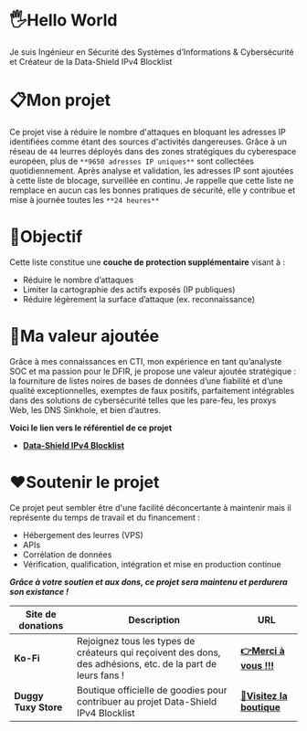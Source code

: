 # 🖐Hello World

Je suis Ingénieur en Sécurité des Systèmes d’Informations & Cybersécurité ​et Créateur de la Data-Shield IPv4 Blocklist

# 📋Mon projet

Ce projet vise à réduire le nombre d'attaques en bloquant les adresses IP identifiées comme étant des sources d'activités dangereuses. Grâce à un réseau de ```44``` leurres déployés dans des zones stratégiques du cyberespace européen, plus de ```**9650 adresses IP uniques**``` sont collectées quotidiennement. Après analyse et validation, les adresses IP sont ajoutées à cette liste de blocage, surveillée en continu. Je rappelle que cette liste ne remplace en aucun cas les bonnes pratiques de sécurité, elle y contribue et mise à journée toutes les ```**24 heures**```

# 🎯Objectif

Cette liste constitue une **couche de protection supplémentaire** visant à :

- Réduire le nombre d’attaques
- Limiter la cartographie des actifs exposés (IP publiques)
- Réduire légèrement la surface d’attaque (ex. reconnaissance)

# 🥇Ma valeur ajoutée

Grâce à mes connaissances en CTI, mon expérience en tant qu’analyste SOC et ma passion pour le DFIR, je propose une valeur ajoutée stratégique : la fourniture de listes noires de bases de données d’une fiabilité et d’une qualité exceptionnelles, exemptes de faux positifs, parfaitement intégrables dans des solutions de cybersécurité telles que les pare-feu, les proxys Web, les DNS Sinkhole, et bien d’autres.

**Voici le lien vers le référentiel de ce projet**

- [**Data-Shield IPv4 Blocklist**](https://github.com/duggytuxy/Data-Shield_IPv4_Blocklist)

# ❤Soutenir le projet

Ce projet peut sembler être d'une facilité déconcertante à maintenir mais il représente du temps de travail et du financement :

- Hébergement des leurres (VPS)
- APIs
- Corrélation de données
- Vérification, qualification, intégration et mise en production continue

***Grâce à votre soutien et aux dons, ce projet sera maintenu et perdurera son existance !***

| **Site de donations** | **Description** | **URL** |
|---|---|---|
| **Ko-Fi** | Rejoignez tous les types de créateurs qui reçoivent des dons, des adhésions, etc. de la part de leurs fans ! | [**👉Merci à vous !!!**](https://ko-fi.com/laurentmduggytuxy) |
| **Duggy Tuxy Store** | Boutique officielle de goodies pour contribuer au projet Data-Shield IPv4 Blocklist | [**🏬Visitez la boutique**](https://duggy-tuxy.myspreadshop.be/) |